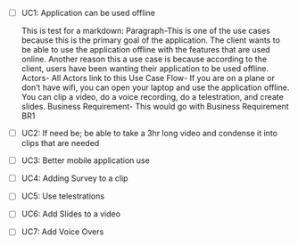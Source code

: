 - [ ] UC1: Application can be used offline
	
  This is test for a markdown:
	Paragraph-This is one of the use cases because this is the primary goal of the application. The client wants to be able to use the application offline with the features that are used online. Another reason this a use case is because according to the client, users have been wanting their application to be used offline. 
	Actors- All Actors link to this Use Case
	Flow- If you are on a plane or don’t have wifi, you can open your laptop and use the application offline. You can clip a video, do a voice recording, do a telestration, and create slides. 
	Business Requirement- This would go with Business Requirement BR1

- [ ] UC2: If need be; be able to take a 3hr long video and condense it into clips that are needed

- [ ] UC3: Better mobile application use

- [ ] UC4: Adding Survey to a clip

- [ ] UC5: Use telestrations 

- [ ] UC6: Add Slides to a video

- [ ] UC7: Add Voice Overs 
